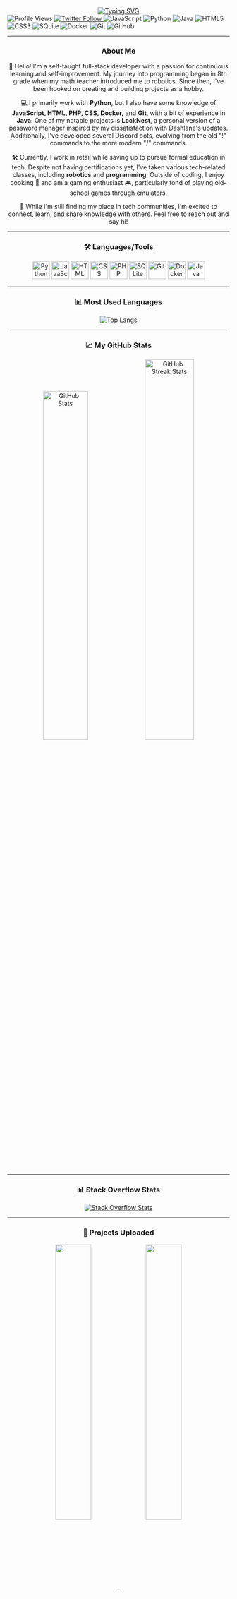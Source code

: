 <div align="center">
  <a href="https://git.io/typing-svg">
    <img src="https://readme-typing-svg.demolab.com?font=Fira+Code&pause=1000&random=false&width=435&lines=Hi+there%2C+I'm+GR1MR34P3R-1+%F0%9F%91%8B;I'm+a+Fullstack+Developer%2FHobbyist" alt="Typing SVG" />
  </a>
</div>

<div align="left">
  <img src="https://komarev.com/ghpvc/?username=GR1MR34P3R-1" alt="Profile Views" />
  <a href="https://twitter.com/6R1MR34P3R1_">
    <img src="https://img.shields.io/twitter/follow/6R1MR34P3R1_.svg?style=social" alt="Twitter Follow" />
  </a>
  <img src="https://img.shields.io/badge/-JavaScript-black?style=flat-square&logo=javascript" alt="JavaScript" />
  <img src="https://img.shields.io/badge/-Python-black?style=flat-square&logo=python" alt="Python" />
  <img src="https://img.shields.io/badge/-Java-E34A86?style=flat-square&logo=java" alt="Java" />
  <img src="https://img.shields.io/badge/-HTML5-E34F26?style=flat-square&logo=html5&logoColor=white" alt="HTML5" />
  <img src="https://img.shields.io/badge/-CSS3-1572B6?style=flat-square&logo=css3" alt="CSS3" />
  <img src="https://img.shields.io/badge/-SQLite-black?style=flat-square&logo=sqlite" alt="SQLite" />
  <img src="https://img.shields.io/badge/-Docker-black?style=flat-square&logo=docker" alt="Docker" />
  <img src="https://img.shields.io/badge/-Git-black?style=flat-square&logo=git" alt="Git" />
  <img src="https://img.shields.io/badge/-GitHub-181717?style=flat-square&logo=github" alt="GitHub" />
</div>

<hr />

<div align="center">
  <h3>About Me</h3>
  <p>
    👋 Hello! I'm a self-taught full-stack developer with a passion for continuous learning and self-improvement. My journey into programming began in 8th grade when my math teacher introduced me to robotics. Since then, I've been hooked on creating and building projects as a hobby.
  </p>
  <p>
    💻 I primarily work with <strong>Python</strong>, but I also have some knowledge of <strong>JavaScript, HTML, PHP, CSS, Docker,</strong> and <strong>Git</strong>, with a bit of experience in <strong>Java</strong>. One of my notable projects is <strong>LockNest</strong>, a personal version of a password manager inspired by my dissatisfaction with Dashlane's updates. Additionally, I've developed several Discord bots, evolving from the old "!" commands to the more modern "/" commands.
  </p>
  <p>
    🛠️ Currently, I work in retail while saving up to pursue formal education in tech. Despite not having certifications yet, I've taken various tech-related classes, including <strong>robotics</strong> and <strong>programming</strong>. Outside of coding, I enjoy cooking 🍳 and am a gaming enthusiast 🎮, particularly fond of playing old-school games through emulators.
  </p>
  <p>
    🌟 While I'm still finding my place in tech communities, I'm excited to connect, learn, and share knowledge with others. Feel free to reach out and say hi!
  </p>

  <hr />

  <h3>🛠️ Languages/Tools</h3>
  <p>
    <img src="https://cdn.jsdelivr.net/gh/devicons/devicon/icons/python/python-original.svg" alt="Python" width="40" height="40" />
    <img src="https://cdn.jsdelivr.net/gh/devicons/devicon/icons/javascript/javascript-original.svg" alt="JavaScript" width="40" height="40" />
    <img src="https://cdn.jsdelivr.net/gh/devicons/devicon/icons/html5/html5-original.svg" alt="HTML" width="40" height="40" />
    <img src="https://cdn.jsdelivr.net/gh/devicons/devicon/icons/css3/css3-original.svg" alt="CSS" width="40" height="40" />
    <img src="https://cdn.jsdelivr.net/gh/devicons/devicon/icons/php/php-original.svg" alt="PHP" width="40" height="40" />
    <img src="https://cdn.jsdelivr.net/gh/devicons/devicon/icons/sqlite/sqlite-original.svg" alt="SQLite" width="40" height="40" />
    <img src="https://cdn.jsdelivr.net/gh/devicons/devicon/icons/git/git-original.svg" alt="Git" width="40" height="40" />
    <img src="https://cdn.jsdelivr.net/gh/devicons/devicon/icons/docker/docker-original.svg" alt="Docker" width="40" height="40" />
    <img src="https://cdn.jsdelivr.net/gh/devicons/devicon/icons/java/java-original.svg" alt="Java" width="40" height="40" />
  </p>

  <hr />

  <h3>📊 Most Used Languages</h3>
  <img src="https://github-readme-stats.vercel.app/api/top-langs/?username=GR1MR34P3R-1&layout=compact" alt="Top Langs" />

  <hr />

  <h3>📈 My GitHub Stats</h3>
  <p>
    <img src="https://github-readme-stats.vercel.app/api?username=GR1MR34P3R-1&show_icons=true&theme=radical" alt="GitHub Stats" width="45%" />
    <img src="https://github-readme-streak-stats.herokuapp.com/?user=GR1MR34P3R-1&theme=radical" alt="GitHub Streak Stats" width="47%" />
  </p>

  <hr />

  <h3>📊 Stack Overflow Stats</h3>
  <p>
    <a href="https://stackoverflow.com/users/22098066/6r1mr34p3r">
      <img src="https://stackoverflow-badge.vercel.app/?userID=22098066&theme=dark" alt="Stack Overflow Stats" />
    </a>
  </p>

  <hr />

  <h3>🚀 Projects Uploaded</h3>
  <p>
    <a href="https://github.com/GR1MR34P3R-1/LockNest" target="_blank">
      <img align="center" src="https://github-readme-stats.vercel.app/api/pin/?username=GR1MR34P3R-1&repo=LockNest&theme=radical" width="40%" />
    </a>
    <a href="https://github.com/GR1MR34P3R-1/QR-Fi_Connect" target="_blank">
      <img align="center" src="https://github-readme-stats.vercel.app/api/pin/?username=GR1MR34P3R-1&repo=QR-Fi_Connect&theme=radical" width="40%" />
    </a>
    <a href="https://github.com/GR1MR34P3R-1/DDB-DiscordDataBot" target="_blank">
      <img align="center" src="https://github-readme-stats.vercel.app/api/pin/?username=GR1MR34P3R-1&repo=DDB-DiscordDataBot&theme=radical" width="40%" />
    </a>
  </p>

  <hr />

  <h3>📬 Contact Me</h3>
  <p>
    <a href="mailto:6r1mr34p3r.1@gmail.com">
      <img src="https://www.gstatic.com/images/branding/product/1x/gmail_2020q4_48dp.png" alt="Gmail" width="40" height="40" />
    </a>
    <a href="https://twitter.com/6R1MR34P3R1_">
      <img src="https://abs.twimg.com/favicons/twitter.ico" alt="Twitter" width="40" height="40" />
    </a>
  </p>
</div>
